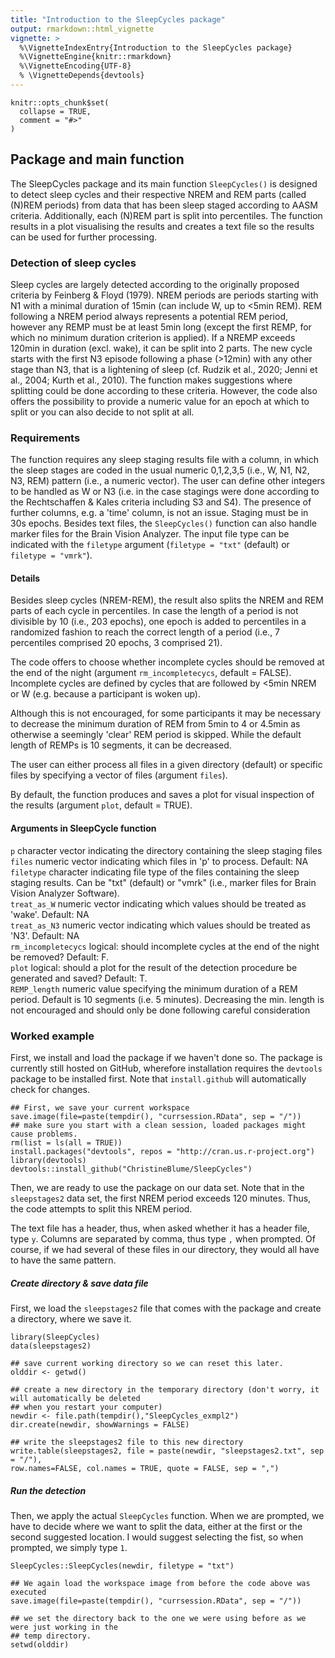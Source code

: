 ```yaml
---
title: "Introduction to the SleepCycles package"
output: rmarkdown::html_vignette
vignette: >
  %\VignetteIndexEntry{Introduction to the SleepCycles package}
  %\VignetteEngine{knitr::rmarkdown}
  %\VignetteEncoding{UTF-8}
  % \VignetteDepends{devtools}
---
```


```{r, include = FALSE}
knitr::opts_chunk$set(
  collapse = TRUE,
  comment = "#>"
)
```

## Package and main function
The SleepCycles package and its main function `SleepCycles()` is designed to detect sleep cycles and their respective NREM and REM parts (called (N)REM periods) from data that has been sleep staged according to AASM criteria. Additionally, each (N)REM part is split into percentiles. The function results in a plot visualising the results and creates a text file so the results can be used for further processing.

### Detection of sleep cycles
Sleep cycles are largely detected according to the originally proposed criteria by Feinberg & Floyd (1979). NREM periods are periods starting with N1 with a minimal duration of 15min (can include W, up to <5min REM). REM following a NREM period always represents a potential REM period, however any REMP must be at least 5min long (except the first REMP, for which no minimum duration criterion is applied). If a NREMP exceeds 120min in duration (excl. wake), it can be split into 2 parts. The new cycle starts with the first N3 episode following a phase (>12min) with any other stage than N3, that is a lightening of sleep (cf. Rudzik et al., 2020; Jenni et al., 2004; Kurth et al., 2010). The function makes suggestions where splitting could be done according to these criteria. However, the code also offers the possibility to provide a numeric value for an epoch at which to split or you can also decide to not split at all.

### Requirements
The function requires any sleep staging results file with a column, in which the sleep stages are coded in the usual numeric 0,1,2,3,5 (i.e., W, N1, N2, N3, REM) pattern (i.e., a numeric vector). The user can define other integers to be handled as W or N3 (i.e. in the case stagings were done according to the Rechtschaffen & Kales criteria including S3 and S4). The presence of further columns, e.g. a 'time' column, is not an issue. Staging must be in 30s epochs. Besides text files, the `SleepCycles()` function can also handle marker files for the Brain Vision Analyzer. The input file type can be indicated with the `filetype` argument (`filetype = "txt"` (default) or `filetype = "vmrk"`).

#### Details
Besides sleep cycles (NREM-REM), the result also splits the NREM and REM parts of each cycle in percentiles. In case the length of a period is not divisible by 10 (i.e., 203 epochs), one epoch is added to percentiles in a randomized fashion to reach the correct length of a period (i.e., 7 percentiles comprised 20 epochs, 3 comprised 21).

The code offers to choose whether incomplete cycles should be removed at the end of the night (argument `rm_incompletecycs`, default = FALSE). Incomplete cycles are defined by cycles that are followed by <5min NREM or W (e.g. because a participant is woken up).

Although this is not encouraged, for some participants it may be necessary to decrease the minimum duration of REM from 5min to 4 or 4.5min as otherwise a seemingly 'clear' REM period is skipped. While the default length of REMPs is 10 segments, it can be decreased.

The user can either process all files in a given directory (default) or specific files by specifying a vector of files (argument `files`).

By default, the function produces and saves a plot for visual inspection of the results (argument `plot`, default = TRUE).

#### Arguments in SleepCycle function
`p` character vector indicating the directory containing the sleep staging files  
`files` numeric vector indicating which files in 'p' to process. Default: NA  
`filetype` character indicating file type of the files containing the sleep staging results. Can be "txt" (default) or "vmrk" (i.e., marker files for Brain Vision Analyzer Software).  
`treat_as_W` numeric vector indicating which values should be treated as 'wake'. Default: NA  
`treat_as_N3` numeric vector indicating which values should be treated as 'N3'. Default: NA  
`rm_incompletecycs` logical: should incomplete cycles at the end of the night be removed? Default: F.  
`plot` logical: should a plot for the result of the detection procedure be generated and saved? Default: T.  
`REMP_length` numeric value specifying the minimum duration of a REM period. Default is 10 segments (i.e. 5 minutes). Decreasing the min. length is not encouraged and should only be done following careful consideration  

### Worked example
First, we install and load the package if we haven't done so. The package is currently still hosted on GitHub, wherefore installation requires the `devtools` package to be installed first. Note that `install.github` will automatically check for changes.
```{r setup, echo = TRUE, results = 'hide', warning = FALSE, message = FALSE}
## First, we save your current workspace
save.image(file=paste(tempdir(), "currsession.RData", sep = "/"))
## make sure you start with a clean session, loaded packages might cause problems.
rm(list = ls(all = TRUE))
install.packages("devtools", repos = "http://cran.us.r-project.org")
library(devtools)
devtools::install_github("ChristineBlume/SleepCycles")
```

Then, we are ready to use the package on our data set. Note that in the `sleepstages2` data set, the first NREM period exceeds 120 minutes. Thus, the code attempts to split this NREM period.

The text file has a header, thus, when asked whether it has a header file, type `y`. Columns are separated by comma, thus type `,` when prompted. Of course, if we had several of these files in our directory, they would all have to have the same pattern.

##### Create directory & save data file
First, we load the `sleepstages2` file that comes with the package and create a directory, where we save it. 
```{r echo=TRUE, warning=FALSE, results='asis'} 
library(SleepCycles)
data(sleepstages2)

## save current working directory so we can reset this later.
olddir <- getwd()

## create a new directory in the temporary directory (don't worry, it will automatically be deleted  
## when you restart your computer)
newdir <- file.path(tempdir(),"SleepCycles_exmpl2")
dir.create(newdir, showWarnings = FALSE)

## write the sleepstages2 file to this new directory
write.table(sleepstages2, file = paste(newdir, "sleepstages2.txt", sep = "/"),
row.names=FALSE, col.names = TRUE, quote = FALSE, sep = ",")
```

##### Run the detection
Then, we apply the actual `SleepCycles` function. When we are prompted, we have to decide where we want to split the data, either at the first or the second suggested location. I would suggest selecting the fist, so when prompted, we simply type `1`.
```{r echo=TRUE, warning=FALSE, results='asis', eval = FALSE} 
SleepCycles::SleepCycles(newdir, filetype = "txt")

## We again load the workspace image from before the code above was executed
save.image(file=paste(tempdir(), "currsession.RData", sep = "/"))

## we set the directory back to the one we were using before as we were just working in the  
## temp directory.
setwd(olddir)
```